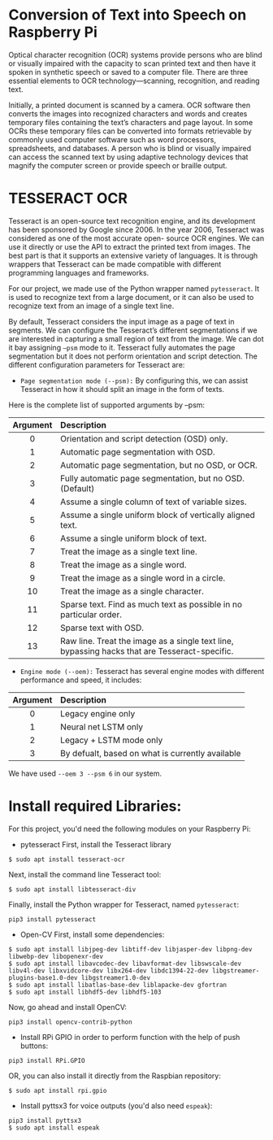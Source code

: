 # Conversion of Text into Speech on Raspberry Pi
Optical character recognition (OCR) systems provide persons who are blind or visually impaired with the capacity to scan printed text and then have it spoken in synthetic speech or saved to a computer file. There are three essential elements to OCR technology—scanning, recognition, and reading text.

Initially, a printed document is scanned by a camera. OCR software then converts the images into recognized characters and words and creates temporary files containing the text’s characters and page layout. In some OCRs these temporary files can be converted into formats retrievable by commonly used computer software such as word processors, spreadsheets, and databases. A person who is blind or visually impaired can access the scanned text by using adaptive technology devices that magnify the computer screen or provide speech or braille output.

# TESSERACT OCR
Tesseract is an open-source text recognition engine, and its development has been sponsored by Google since 2006. In the year 2006, Tesseract was considered as one of the most accurate open- source OCR engines. We can use it directly or use the API to extract the printed text from images. The best part is that it supports an extensive variety of languages. It is through wrappers that Tesseract can be made compatible with different programming languages and frameworks.

For our project, we made use of the Python wrapper named `pytesseract`. It is used to recognize text from a large document, or it can also be used to recognize text from an image of a single text line.

By default, Tesseract considers the input image as a page of text in segments. We can configure the Tesseract’s different segmentations if we are interested in capturing a small region of text from the image. We can dot it bay assigning `–psm` mode to it. Tesseract fully automates the page segmentation but it does not perform orientation and script detection. The different configuration parameters for Tesseract are:
* `Page segmentation mode (--psm):` By configuring this, we can assist Tesseract in how it should split an image in the form of texts.

Here is the complete list of supported arguments by –psm: 

| Argument | Description |
| :------: | :--------  |
|  0 |  Orientation and script detection (OSD) only. |
|  1  |  Automatic page segmentation with OSD. |
|  2  |  Automatic page segmentation, but no OSD, or OCR. |
|  3  |  Fully automatic page segmentation, but no OSD. (Default) |
|  4  |  Assume a single column of text of variable sizes. |
|  5  |  Assume a single uniform block of vertically aligned text. |
|  6  |  Assume a single uniform block of text. |
|  7  |  Treat the image as a single text line. |
|  8  |  Treat the image as a single word. |
|  9  |  Treat the image as a single word in a circle. |
| 10 |   Treat the image as a single character. |
| 11 |   Sparse text. Find as much text as possible in no particular order. |
| 12 |   Sparse text with OSD. |
| 13 |  Raw line. Treat the image as a single text line, bypassing hacks that are Tesseract-specific. |

* `Engine mode (--oem):` Tesseract has several engine modes with different performance and speed, it includes:

| Argument | Description |
| :------:  | :---------  |
| 0 | Legacy engine only |
| 1 | Neural net LSTM only |
| 2 | Legacy + LSTM mode only |
| 3 | By defualt, based on what is currently available|

We have used `--oem 3 --psm 6` in our system.

# Install required Libraries:
For this project, you'd need the following modules on your Raspberry Pi:
* pytesseract
First, install the Tesseract library
```
$ sudo apt install tesseract-ocr
```
Next, install the command line Tesseract tool:
```
$ sudo apt install libtesseract-div
```
Finally, install the Python wrapper for Tesseract, named `pytesseract`:
```
pip3 install pytesseract
```
* Open-CV
First, install some dependencies:
```
$ sudo apt install libjpeg-dev libtiff-dev libjasper-dev libpng-dev libwebp-dev libopenexr-dev
$ sudo apt install libavcodec-dev libavformat-dev libswscale-dev libv4l-dev libxvidcore-dev libx264-dev libdc1394-22-dev libgstreamer-plugins-base1.0-dev libgstreamer1.0-dev
$ sudo apt install libatlas-base-dev liblapacke-dev gfortran
$ sudo apt install libhdf5-dev libhdf5-103
```
Now, go ahead and install OpenCV:
```
pip3 install opencv-contrib-python
```
* Install RPi GPIO in order to perform function with the help of push buttons:
```
pip3 install RPi.GPIO
```
OR, you can also install it directly from the Raspbian repository:
```
$ sudo apt install rpi.gpio
```
*  Install pyttsx3 for voice outputs (you'd also need `espeak`):
```
pip3 install pyttsx3
$ sudo apt install espeak
```

